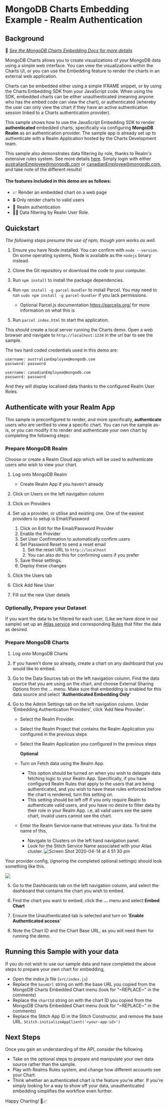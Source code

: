 # MongoDB Charts Embedding Example - Realm Authentication

## Background

📄 _[See the MongoDB Charts Embedding Docs for more details](https://docs.mongodb.com/charts/saas/embedding-charts/)_


MongoDB Charts allows you to create visualizations of your MongoDB data using a simple web interface. You can view the visualizations within the Charts UI, or you can use the Embedding feature to render the charts in an external web application.

Charts can be embedded either using a simple IFRAME snippet, or by using the Charts Embedding SDK from your JavaScript code. When using the SDK, embedded charts can be either unauthenticated (meaning anyone who has the embed code can view the chart), or authenticated (whereby the user can only view the chart if they have an active authentication session linked to a Charts authentication provider).

This sample shows how to use the JavaScript Embedding SDK to render **authenticated** embedded charts, specifically via configuring **MongoDB Realm** as an authentication provider. The sample app is already set up to authenticate with a Realm Application hosted by the Charts Development team. 

This sample also demonstrates data filtering by role, thanks to Realm's extensive rules system. See more details [here](https://docs.mongodb.com/stitch/mongodb/define-roles-and-permissions/). Simply login with either australianEmployee@mongodb.com or canadianEmployee@mongodb.com, and take note of the different results!

#### The features included in this demo are as follows:

- 📈 Render an embedded chart on a web page
- 🔒 Only render charts to valid users
- 🔑 Realm authentication
- 🙋‍♂️ Data filtering by Realm User Role.

## Quickstart
_The following steps presume the use of npm, though yarn works as well._

1. Ensure you have Node installed. You can confirm with `node --version`. On some operating systems, Node is available as the `nodejs` binary instead.

2. Clone the Git repository or download the code to your computer.

3. Run `npm install` to install the package dependencies.
   
4. Run `npm install -g parcel-bundler` to install Parcel. You may need to run `sudo npm install -g parcel-bundler` if you lack permissions.
   - Optional Parcel.js documentation https://parceljs.org/ for more information on what this is
  
5. Run `parcel index.html` to start the application.

This should create a local server running the Charts demo. Open a web browser and navigate to `http://localhost:1234` in the url bar to see the sample.

The two hard coded credentials used in this demo are:
```
username: australianEmployee@mongodb.com
password: password
```
```
username: canadianEmployee@mongodb.com
password: password
```
And they will display localised data thanks to the configured Realm User Roles.

## Authenticate with your Realm App

This sample is preconfigured to render, and more specifically, **authenticate** users who are verified to view a specific chart. You can run the sample as-is, or you can modify it to render and authenticate your own chart by completing the following steps:

### Prepare MongoDB Realm
Choose or create a Realm Cloud app which will be used to authenticate users who wish to view your chart.

1. Log onto MongoDB Realm

   - Create Realm App if you haven't already

2. Click on Users on the left navigation column
   
3. Click on Providers
   
4. Set up a provider, or utilise and existing one. One of the easiest providers to setup is Email/Password
   1. Click on Edit for the Email/Password Provider
   2. Enable the Provider
   3. Set User Confirmation to automatically confirm users
   1. Set Password Reset to send a reset email
      1. Set the reset URL to `http://localhost`
      2. You can also do this for confirming users if you prefer
   2. Save these settings.
   3. Deploy these changes

5. Click the Users tab
6. Click Add New User
7. Fill out the new User details

### Optionally, Prepare your Dataset
If you want the data to be filtered for each user, (Like we have done in our sample) set up an [Atlas service](https://www.mongodb.com/cloud/atlas) and corresponding [Rules](https://docs.mongodb.com/stitch/mongodb/define-roles-and-permissions/) that filter the data as desired.


### Prepare MongoDB Charts

1. Log onto MongoDB Charts

2. If you haven't done so already, create a chart on any dashboard that you would like to embed.

3. Go to the Data Sources tab on the left navigation column. Find the data source that you are using on the chart, and choose External Sharing Options from the ... menu. Make sure that embedding is enabled for this data source and select '**Authenticated Embedding Only**'

4. Go to the Admin Settings tab on the left navigation column. Under 'Embedding Authentication Providers', click 'Add New Provider'. 

   - Select the Realm Provider.
   - Select the Realm Project that contains the Realm Application you configured in the previous steps
   - Select the Realm Application you configured in the previous steps
  
      **Optional** 
   - Turn on Fetch data using the Realm App.
     - This option should be turned on when you wish to delegate data fetching logic to your Realm App. Specifically, if you have configured Realm Rules that apply to the users that are being authenticated, and you wish to have these rules enforced before the chart is rendered, turn this setting on.
     - This setting should be left off if you only require Realm to authenticate valid users, and you have no desire to filter data by their role in your Realm App. i.e, all valid users see the same chart, invalid users cannot see the chart. 
   - Enter the Realm Service name that retrieves your data. To find the name of this,
     - Navigate to Clusters on the left hand navigation panel.
     - Look for the Stitch Service Name associated with your Atlas cluster.
     ![Screen Shot 2020-04-14 at 4 51 30 pm](https://user-images.githubusercontent.com/19422770/79194609-3478f280-7e70-11ea-9267-a1c7d35aad09.png)

Your provider config, (ignoring the completed optional settings) should look something like this. 

![](https://i.imgur.com/e5DDM4B.png)

5. Go to the Dashboards tab on the left navigation column, and select the dashboard that contains the chart you wish to embed. 

6. Find the chart you want to embed, click the **...** menu and select **Embed Chart**

7.  Ensure the Unauthenticated tab is selected and turn on '**Enable Authenticated access**'

8.  Note the Chart ID and the Chart Base URL, as you will need them for running the demo.


## Running this Sample with your data

If you do not wish to use our sample data and have completed the above steps to prepare your own chart for embedding,
   - Open the _index.js_ file (`src/index.js`)
   - Replace the `baseUrl` string on with the base URL you copied from the MongoDB Charts Embedded Chart menu (look for "\~REPLACE\~" in the comments)
   - Replace the `chartId` string on with the chart ID you copied from the MongoDB Charts Embedded Chart menu (look for "\~REPLACE\~" in the comments)
   - Replace the Stitch App ID in the Stitch Constructor, and remove the base URL. `Stitch.initializeAppClient('<your-app-id>')` 

## Next Steps

Once you gain an understanding of the API, consider the following

- Take on the optional steps to prepare and manipulate your own data source rather than the sample.
- Play with Realms Rules system, and change how different accounts see your Chart.
- Think whether an authenticated chart is the feature you're after. If you're simply looking for a way to show off your data, unauthenticated embedding simplifies the workflow even further.

Happy Charting! 🚀📈
